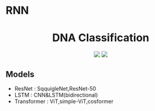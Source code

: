 # RNN
<h1 align="center">
  <b>DNA Classification</b><br>
</h1>

<p align="center">
      <a href="https://www.python.org/">
        <img src="https://img.shields.io/badge/python-3.8-blue.svg?style=for-the-badge&logo=appveyor" /></a>
       <a href= "https://pytorch.org/">
        <img src="https://img.shields.io/badge/PyTorch-1.13-FF0000.svg?style=for-the-badge&logo=appveyor" /></a>
</p>

## Models
- ResNet : SqquigleNet,ResNet-50
- LSTM : CNN&LSTM(bidirectional)
- Transformer : ViT,simple-ViT,cosformer
